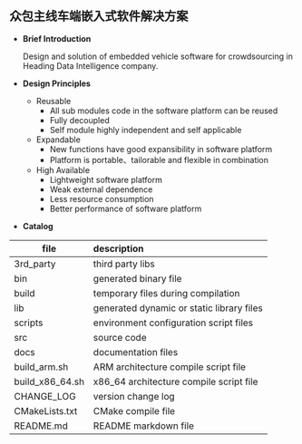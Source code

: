 ## 众包主线车端嵌入式软件解决方案

- **Brief  Introduction**

  Design and solution of embedded vehicle software for crowdsourcing in Heading Data Intelligence company.

- **Design Principles**

  - Reusable
    - All sub modules code in the software platform can be reused
    - Fully decoupled
    - Self module highly independent and self applicable
  - Expandable
    - New functions have good expansibility in software platform
    - Platform is portable、tailorable and flexible in combination
  - High Available
    - Lightweight software platform
    - Weak external dependence
    - Less resource consumption
    - Better performance of software platform

- **Catalog** 

| file            | description                               |
| --------------- | :---------------------------------------- |
| 3rd_party       | third party libs                          |
| bin             | generated binary file                     |
| build           | temporary files during compilation        |
| lib             | generated dynamic or static library files |
| scripts         | environment configuration script files    |
| src             | source code                               |
| docs            | documentation files                       |
| build_arm.sh    | ARM architecture compile script file      |
| build_x86_64.sh | x86_64 architecture compile script file   |
| CHANGE_LOG      | version change log                        |
| CMakeLists.txt  | CMake compile file                        |
| README.md       | README markdown file                      |

